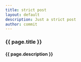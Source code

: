 ```yaml
---
title: strict post
layout: default
description: Just a strict post
author: commit
---
```


### {{ page.title }}
#### {{ page.description }}
